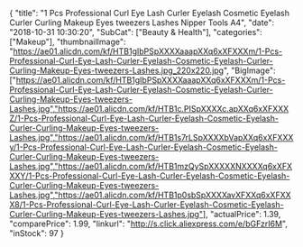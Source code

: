 {
	"title": "1 Pcs Professional Curl Eye Lash Curler Eyelash Cosmetic Eyelash Curler Curling Makeup Eyes tweezers Lashes Nipper Tools A4",
	"date": "2018-10-31 10:30:20",
	"SubCat": ["Beauty & Health"],
	"categories": ["Makeup"],
	"thumbnailImage": "https://ae01.alicdn.com/kf/HTB1gIbPSpXXXXaaapXXq6xXFXXXm/1-Pcs-Professional-Curl-Eye-Lash-Curler-Eyelash-Cosmetic-Eyelash-Curler-Curling-Makeup-Eyes-tweezers-Lashes.jpg_220x220.jpg",
	"BigImage": ["https://ae01.alicdn.com/kf/HTB1gIbPSpXXXXaaapXXq6xXFXXXm/1-Pcs-Professional-Curl-Eye-Lash-Curler-Eyelash-Cosmetic-Eyelash-Curler-Curling-Makeup-Eyes-tweezers-Lashes.jpg","https://ae01.alicdn.com/kf/HTB1c.PISpXXXXc.apXXq6xXFXXXZ/1-Pcs-Professional-Curl-Eye-Lash-Curler-Eyelash-Cosmetic-Eyelash-Curler-Curling-Makeup-Eyes-tweezers-Lashes.jpg","https://ae01.alicdn.com/kf/HTB1s7rLSpXXXXbVapXXq6xXFXXXy/1-Pcs-Professional-Curl-Eye-Lash-Curler-Eyelash-Cosmetic-Eyelash-Curler-Curling-Makeup-Eyes-tweezers-Lashes.jpg","https://ae01.alicdn.com/kf/HTB1mzQySpXXXXXNXXXXq6xXFXXXY/1-Pcs-Professional-Curl-Eye-Lash-Curler-Eyelash-Cosmetic-Eyelash-Curler-Curling-Makeup-Eyes-tweezers-Lashes.jpg","https://ae01.alicdn.com/kf/HTB1p0sbSpXXXXavXFXXq6xXFXXX8/1-Pcs-Professional-Curl-Eye-Lash-Curler-Eyelash-Cosmetic-Eyelash-Curler-Curling-Makeup-Eyes-tweezers-Lashes.jpg"],
	"actualPrice": 1.39,
	"comparePrice": 1.99,
	"linkurl": "http://s.click.aliexpress.com/e/bGFzrI6M",
	"inStock": 97
}
